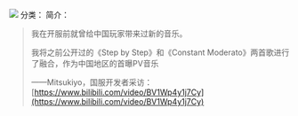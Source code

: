 ![](//static.kivo.wiki/images/music/cover/ZJckBCHZlQNJzXAz7L12al6WrxSgLZjh.png)
分类： 
简介：
> 我在开服前就曾给中国玩家带来过新的音乐。
>
> 我将之前公开过的《Step by Step》和《Constant Moderato》两首歌进行了融合，作为中国地区的首曝PV音乐
>
> ——Mitsukiyo，国服开发者采访：[https://www.bilibili.com/video/BV1Wp4y1j7Cy](https://www.bilibili.com/video/BV1Wp4y1j7Cy)


